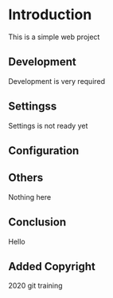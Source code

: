 # Introduction

This is a simple web project

## Development

Development is very required

## Settingss

Settings is not ready yet
## Configuration

## Others

Nothing here

## Conclusion

Hello

## Added Copyright

2020 git training